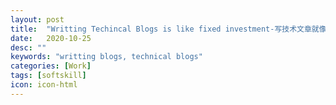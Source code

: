 ```yaml
---
layout: post
title:  "Writting Techincal Blogs is like fixed investment-写技术文章就像定投"
date:   2020-10-25
desc: ""
keywords: "writting blogs, technical blogs"
categories: [Work]
tags: [softskill]
icon: icon-html
---
```

# 
